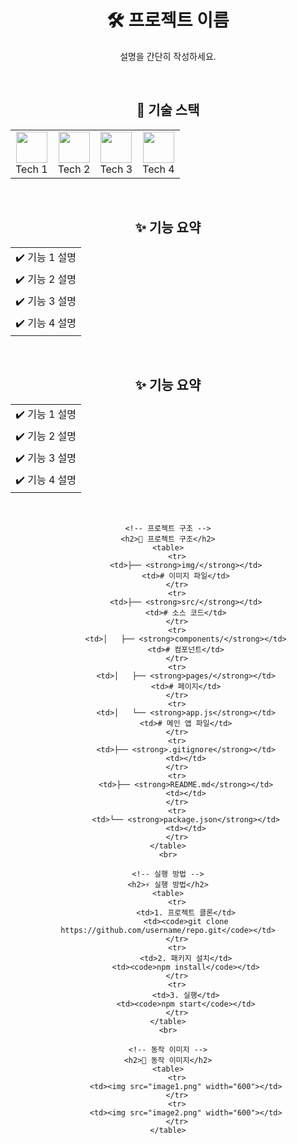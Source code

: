 <div align="center">
    <h1>🛠 프로젝트 이름</h1>
    <p>설명을 간단히 작성하세요.</p>
    <br>
    <!-- 기술 스택 -->
    <h2>🚀 기술 스택</h2>
    <table>
        <tr>
            <td align="center"><img src="tech1.png" width="50"><br>Tech 1</td>
            <td align="center"><img src="tech2.png" width="50"><br>Tech 2</td>
            <td align="center"><img src="tech3.png" width="50"><br>Tech 3</td>
            <td align="center"><img src="tech4.png" width="50"><br>Tech 4</td>
        </tr>
    </table>
    <br>

<div align="center">
    <!-- 기능 요약 -->
    <h2>✨ 기능 요약</h2>
    <table>
        <tr>
            <td>✔️ 기능 1 설명</td>
        </tr>
        <tr>
            <td>✔️ 기능 2 설명</td>
        </tr>
        <tr>
            <td>✔️ 기능 3 설명</td>
        </tr>
        <tr>
            <td>✔️ 기능 4 설명</td>
        </tr>
    </table>
    <br>
<div align="center">
    <!-- 기능 요약 -->
    <h2>✨ 기능 요약</h2>
    <table>
        <tr>
            <td>✔️ 기능 1 설명</td>
        </tr>
        <tr>
            <td>✔️ 기능 2 설명</td>
        </tr>
        <tr>
            <td>✔️ 기능 3 설명</td>
        </tr>
        <tr>
            <td>✔️ 기능 4 설명</td>
        </tr>
    </table>
    <br>

    <!-- 프로젝트 구조 -->
    <h2>📁 프로젝트 구조</h2>
    <table>
        <tr>
            <td>├── <strong>img/</strong></td>
            <td># 이미지 파일</td>
        </tr>
        <tr>
            <td>├── <strong>src/</strong></td>
            <td># 소스 코드</td>
        </tr>
        <tr>
            <td>│   ├── <strong>components/</strong></td>
            <td># 컴포넌트</td>
        </tr>
        <tr>
            <td>│   ├── <strong>pages/</strong></td>
            <td># 페이지</td>
        </tr>
        <tr>
            <td>│   └── <strong>app.js</strong></td>
            <td># 메인 앱 파일</td>
        </tr>
        <tr>
            <td>├── <strong>.gitignore</strong></td>
            <td></td>
        </tr>
        <tr>
            <td>├── <strong>README.md</strong></td>
            <td></td>
        </tr>
        <tr>
            <td>└── <strong>package.json</strong></td>
            <td></td>
        </tr>
    </table>
    <br>

    <!-- 실행 방법 -->
    <h2>⚡ 실행 방법</h2>
    <table>
        <tr>
            <td>1. 프로젝트 클론</td>
            <td><code>git clone https://github.com/username/repo.git</code></td>
        </tr>
        <tr>
            <td>2. 패키지 설치</td>
            <td><code>npm install</code></td>
        </tr>
        <tr>
            <td>3. 실행</td>
            <td><code>npm start</code></td>
        </tr>
    </table>
    <br>

    <!-- 동작 이미지 -->
    <h2>📸 동작 이미지</h2>
    <table>
        <tr>
            <td><img src="image1.png" width="600"></td>
        </tr>
        <tr>
            <td><img src="image2.png" width="600"></td>
        </tr>
    </table>
</div>

</div>

